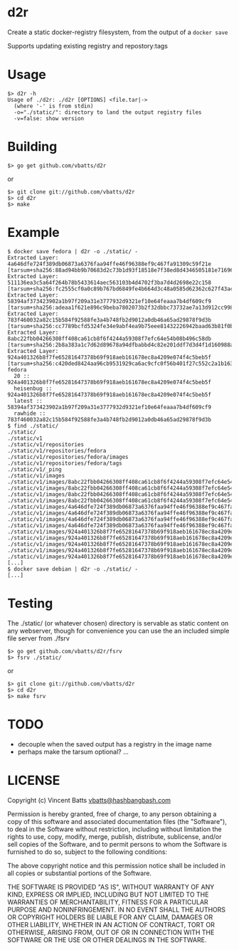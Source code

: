 d2r
===

Create a static docker-registry filesystem, from the output of a `docker save`

Supports updating existing registry and repostory:tags

Usage
=====

	$> d2r -h
	Usage of ./d2r: ./d2r [OPTIONS] <file.tar|->
	  (where '-' is from stdin)
	  -o="./static/": directory to land the output registry files
	  -v=false: show version

Building
========

	$> go get github.com/vbatts/d2r

or

	$> git clone git://github.com/vbatts/d2r
	$> cd d2r
	$> make

Example
=======

	$ docker save fedora | d2r -o ./static/ - 
	Extracted Layer: 4a646dfe724f389db06873a6376faa94ffe46f96388ef9c467fa91309c59f21e [tarsum+sha256:88ad94bb9b70683d2c73b1d93f18518e7f38ed8d4346505181e71696a6e42429]
	Extracted Layer: 511136ea3c5a64f264b78b5433614aec563103b4d4702f3ba7d4d2698e22c158 [tarsum+sha256:fc2555cf0a0c89b767bd6849fe4b664d3c48a0585d62362c627f43ac02fde8b6]
	Extracted Layer: 58394af373423902a1b97f209a31e3777932d9321ef10e64feaaa7b4df609cf9 [tarsum+sha256:adeaa1f621e896c9beba7802073b2f32dbbc73732ae7a13d912cc99805c76eda]
	Extracted Layer: 783f460032a82c15b584f92588fe3a4b748fb2d9012a0db46a65ad29878f9d3b [tarsum+sha256:cc7789bcfd5324fe34e9abf4ea9b75eee81432226942baad63b81f0b1eb8b5c7]
	Extracted Layer: 8abc22fbb04266308ff408ca61cb8f6f4244a59308f7efc64e54b08b496c58db [tarsum+sha256:2b8a383a1c7d62d89678a94dfbabbd4c82e201ddf7d3d4f1d160988ab16c44c6]
	Extracted Layer: 924a401326b8f7fe65281647378b69f918aeb161678ec8a4209e074f4c5beb5f [tarsum+sha256:c420ded8424aa96cb9531929ca6ac9cfc0f56b401f27c552c2a1b1631426495d]
	fedora
	  20 :: 924a401326b8f7fe65281647378b69f918aeb161678ec8a4209e074f4c5beb5f
	  heisenbug :: 924a401326b8f7fe65281647378b69f918aeb161678ec8a4209e074f4c5beb5f
	  latest :: 58394af373423902a1b97f209a31e3777932d9321ef10e64feaaa7b4df609cf9
	  rawhide :: 783f460032a82c15b584f92588fe3a4b748fb2d9012a0db46a65ad29878f9d3b
	$ find ./static/
	./static/
	./static/v1
	./static/v1/repositories
	./static/v1/repositories/fedora
	./static/v1/repositories/fedora/images
	./static/v1/repositories/fedora/tags
	./static/v1/_ping
	./static/v1/images
	./static/v1/images/8abc22fbb04266308ff408ca61cb8f6f4244a59308f7efc64e54b08b496c58db
	./static/v1/images/8abc22fbb04266308ff408ca61cb8f6f4244a59308f7efc64e54b08b496c58db/layer
	./static/v1/images/8abc22fbb04266308ff408ca61cb8f6f4244a59308f7efc64e54b08b496c58db/tarsum
	./static/v1/images/8abc22fbb04266308ff408ca61cb8f6f4244a59308f7efc64e54b08b496c58db/json
	./static/v1/images/4a646dfe724f389db06873a6376faa94ffe46f96388ef9c467fa91309c59f21e
	./static/v1/images/4a646dfe724f389db06873a6376faa94ffe46f96388ef9c467fa91309c59f21e/layer
	./static/v1/images/4a646dfe724f389db06873a6376faa94ffe46f96388ef9c467fa91309c59f21e/tarsum
	./static/v1/images/4a646dfe724f389db06873a6376faa94ffe46f96388ef9c467fa91309c59f21e/json
	./static/v1/images/924a401326b8f7fe65281647378b69f918aeb161678ec8a4209e074f4c5beb5f
	./static/v1/images/924a401326b8f7fe65281647378b69f918aeb161678ec8a4209e074f4c5beb5f/layer
	./static/v1/images/924a401326b8f7fe65281647378b69f918aeb161678ec8a4209e074f4c5beb5f/tarsum
	./static/v1/images/924a401326b8f7fe65281647378b69f918aeb161678ec8a4209e074f4c5beb5f/json
	./static/v1/images/924a401326b8f7fe65281647378b69f918aeb161678ec8a4209e074f4c5beb5f/ancestry
	[...]
	$ docker save debian | d2r -o ./static/ - 
	[...]


Testing
=======

The ./static/ (or whatever chosen) directory is servable as static content on
any webserver, though for convenience you can use the an included simple file
server from ./fsrv

	$> go get github.com/vbatts/d2r/fsrv
	$> fsrv ./static/

or

	$> git clone git://github.com/vbatts/d2r
	$> cd d2r
	$> make fsrv


TODO
====

* decouple when the saved output has a registry in the image name
* perhaps make the tarsum optional? ...

LICENSE
=======
Copyright (c) Vincent Batts <vbatts@hashbangbash.com>

Permission is hereby granted, free of charge, to any person obtaining a copy
of this software and associated documentation files (the "Software"), to deal
in the Software without restriction, including without limitation the rights
to use, copy, modify, merge, publish, distribute, sublicense, and/or sell
copies of the Software, and to permit persons to whom the Software is
furnished to do so, subject to the following conditions:

The above copyright notice and this permission notice shall be included in
all copies or substantial portions of the Software.

THE SOFTWARE IS PROVIDED "AS IS", WITHOUT WARRANTY OF ANY KIND, EXPRESS OR
IMPLIED, INCLUDING BUT NOT LIMITED TO THE WARRANTIES OF MERCHANTABILITY,
FITNESS FOR A PARTICULAR PURPOSE AND NONINFRINGEMENT. IN NO EVENT SHALL THE
AUTHORS OR COPYRIGHT HOLDERS BE LIABLE FOR ANY CLAIM, DAMAGES OR OTHER
LIABILITY, WHETHER IN AN ACTION OF CONTRACT, TORT OR OTHERWISE, ARISING FROM,
OUT OF OR IN CONNECTION WITH THE SOFTWARE OR THE USE OR OTHER DEALINGS IN
THE SOFTWARE.
